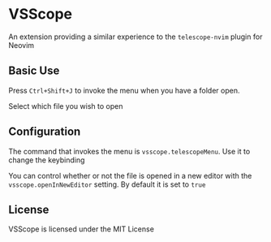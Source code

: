 # VSScope

An extension providing a similar experience to the `telescope-nvim` plugin for Neovim

## Basic Use

Press `Ctrl+Shift+J` to invoke the menu when you have a folder open.

Select which file you wish to open

## Configuration

The command that invokes the menu is `vsscope.telescopeMenu`. Use it to change the keybinding

You can control whether or not the file is opened in a new editor with the `vsscope.openInNewEditor` setting. By default it is set to `true`

## License

VSScope is licensed under the MIT License
